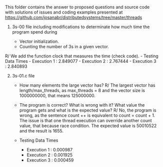 This folder contains the answer to proposed questions and source code with solutions of issues and coding examples presented at https://github.com/josanabr/distributedsystems/tree/master/threads

1. 3s-00 file including modifications to determinate how much time the program spend during

    -  Vector initialization.
    -  Counting the number of 3s in a given vector.

R/ We add the function clock that measures the time (check code).
    - Testing Data Times
        - Execution 1 : 2.849077
        - Execution 2 : 2.767444
        - Execution 3 : 2.840893

2. 3s-01.c file

    - How many elements the large vector has?
    R/ The largest vector has length/max_threads, as max_threads = 8 and the vector size is 1000000000, that means 125000000.

    - The program is correct? What is wrong with it? What value the program gets and what is the expected value?
    R/ No, the program is wrong, as the sentence count ++ is equivalent to count = count + 1. The issue is that one thread execution can override another count value, that because race condition. The expected value is 50010522 and the result is 1655.

    - Testing Data Times
        - Execution 1 : 0.000987
        - Execution 2 : 0.001925
        - Execution 3 : 0.000459
